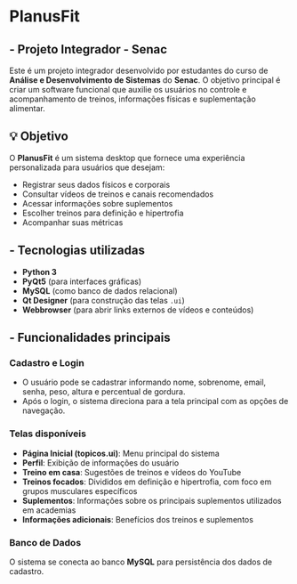 # PlanusFit

## - Projeto Integrador - Senac
Este é um projeto integrador desenvolvido por estudantes do curso de **Análise e Desenvolvimento de Sistemas** do **Senac**. O objetivo principal é criar um software funcional que auxilie os usuários no controle e acompanhamento de treinos, informações físicas e suplementação alimentar.

## 💡 Objetivo
O **PlanusFit** é um sistema desktop que fornece uma experiência personalizada para usuários que desejam:
- Registrar seus dados físicos e corporais
- Consultar vídeos de treinos e canais recomendados
- Acessar informações sobre suplementos
- Escolher treinos para definição e hipertrofia
- Acompanhar suas métricas

## - Tecnologias utilizadas
- **Python 3**
- **PyQt5** (para interfaces gráficas)
- **MySQL** (como banco de dados relacional)
- **Qt Designer** (para construção das telas `.ui`)
- **Webbrowser** (para abrir links externos de vídeos e conteúdos)

## - Funcionalidades principais

### Cadastro e Login
- O usuário pode se cadastrar informando nome, sobrenome, email, senha, peso, altura e percentual de gordura.
- Após o login, o sistema direciona para a tela principal com as opções de navegação.

### Telas disponíveis
- **Página Inicial (topicos.ui)**: Menu principal do sistema
- **Perfil**: Exibição de informações do usuário
- **Treino em casa**: Sugestões de treinos e vídeos do YouTube
- **Treinos focados**: Divididos em definição e hipertrofia, com foco em grupos musculares específicos
- **Suplementos**: Informações sobre os principais suplementos utilizados em academias
- **Informações adicionais**: Benefícios dos treinos e suplementos

### Banco de Dados
O sistema se conecta ao banco **MySQL** para persistência dos dados de cadastro.
